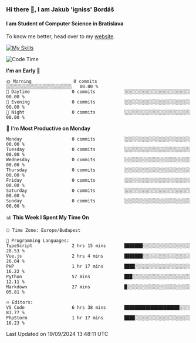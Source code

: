 ### Hi there 👋, I am Jakub 'igniss' Bordáš

#### I am Student of Computer Science in Bratislava
To know me better, head over to my [website](https://bordas.sk).

[![My Skills](https://skillicons.dev/icons?i=js,html,css,figma,svelte,java,kotlin,python,postgresql,typescript,nest,nodejs)](https://bordas.sk)


<!--START_SECTION:waka-->
![Code Time](http://img.shields.io/badge/Code%20Time-1%2C526%20hrs%2030%20mins-blue)

**I'm an Early 🐤** 

```text
🌞 Morning                0 commits           ░░░░░░░░░░░░░░░░░░░░░░░░░   00.00 % 
🌆 Daytime                0 commits           ░░░░░░░░░░░░░░░░░░░░░░░░░   00.00 % 
🌃 Evening                0 commits           ░░░░░░░░░░░░░░░░░░░░░░░░░   00.00 % 
🌙 Night                  0 commits           ░░░░░░░░░░░░░░░░░░░░░░░░░   00.00 % 
```
📅 **I'm Most Productive on Monday** 

```text
Monday                   0 commits           ░░░░░░░░░░░░░░░░░░░░░░░░░   00.00 % 
Tuesday                  0 commits           ░░░░░░░░░░░░░░░░░░░░░░░░░   00.00 % 
Wednesday                0 commits           ░░░░░░░░░░░░░░░░░░░░░░░░░   00.00 % 
Thursday                 0 commits           ░░░░░░░░░░░░░░░░░░░░░░░░░   00.00 % 
Friday                   0 commits           ░░░░░░░░░░░░░░░░░░░░░░░░░   00.00 % 
Saturday                 0 commits           ░░░░░░░░░░░░░░░░░░░░░░░░░   00.00 % 
Sunday                   0 commits           ░░░░░░░░░░░░░░░░░░░░░░░░░   00.00 % 
```


📊 **This Week I Spent My Time On** 

```text
🕑︎ Time Zone: Europe/Budapest

💬 Programming Languages: 
TypeScript               2 hrs 15 mins       ███████░░░░░░░░░░░░░░░░░░   28.53 % 
Vue.js                   2 hrs 4 mins        ███████░░░░░░░░░░░░░░░░░░   26.04 % 
PHP                      1 hr 17 mins        ████░░░░░░░░░░░░░░░░░░░░░   16.22 % 
Python                   57 mins             ███░░░░░░░░░░░░░░░░░░░░░░   12.11 % 
Markdown                 27 mins             █░░░░░░░░░░░░░░░░░░░░░░░░   05.81 % 

🔥 Editors: 
VS Code                  6 hrs 38 mins       █████████████████████░░░░   83.77 % 
PhpStorm                 1 hr 17 mins        ████░░░░░░░░░░░░░░░░░░░░░   16.23 % 
```


 Last Updated on 19/09/2024 13:48:11 UTC
<!--END_SECTION:waka-->
